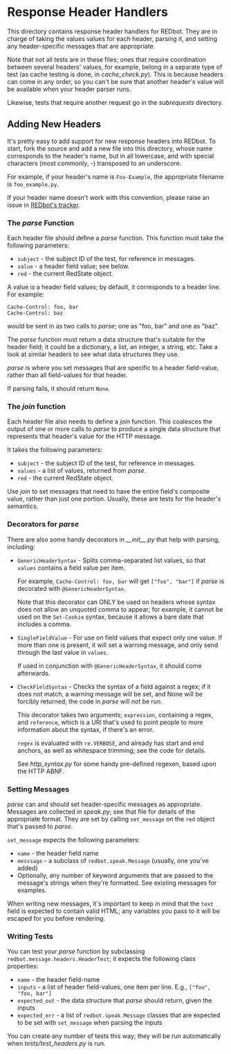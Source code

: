 
Response Header Handlers
========================

This directory contains response header handlers for REDbot. They are in
charge of taking the values values for each header, parsing it, and setting
any header-specific messages that are appropriate.

Note that not all tests are in these files; ones that require coordination 
between several headers' values, for example, belong in a separate type of 
test (as cache testing is done, in _cache\_check.py_). This is because headers 
can come in any order, so you can't be sure that another header's value will
be available when your header parser runs.

Likewise, tests that require another request go in the _subrequests_ 
directory.


Adding New Headers
------------------

It's pretty easy to add support for new response headers into REDbot. To
start, fork the source and add a new file into this directory, whose name
corresponds to the header's name, but in all lowercase, and with special
characters (most commonly, _-_) transposed to an underscore.

For example, if your header's name is `Foo-Example`, the appropriate filename
is `foo_example.py`.

If your header name doesn't work with this convention, please raise an issue
in [REDbot's tracker](https://github.com/mnot/redbot/issues).

### The _parse_ Function

Each header file should define a _parse_ function. This function must take
the following parameters:

 * `subject` - the subject ID of the test, for reference in messages.
 * `value` - a header field value; see below.
 * `red` - the current RedState object.

A value is a header field values; by default, it
corresponds to a header line. For example:

    Cache-Control: foo, bar
    Cache-Control: baz
  
would be sent in as two calls to _parse_; one as "foo, bar" and one as "baz". 

The _parse_ function must return a data structure that's suitable for the
header field; it could be a dictionary, a list, an integer, a string, etc. 
Take a look at similar headers to see what data structures they use. 

_parse_ is where you set messages that are specific to a header field-value,
rather than all field-values for that header.

If parsing fails, it should return `None`.

### The _join_ function

Each header file also needs to define a _join_ function. This coalesces the
output of one or more calls to _parse_ to produce a single data structure
that represents that header's value for the HTTP message.

It takes the following parameters:

 * `subject` - the subject ID of the test, for reference in messages.
 * `values` - a list of values, returned from _parse_.
 * `red` - the current RedState object.
 
Use _join_ to set messages that need to have the entire field's composite
value, rather than just one portion. Usually, these are tests for the 
header's semantics.



### Decorators for _parse_

There are also some handy decorators in _\_\_init\_\_.py_ that help with
parsing, including:

 * `GenericHeaderSyntax` - Splits comma-separated list values, so that  
   `values` contains a field value per item.
   
    For example, `Cache-Control: foo, bar` will get `["foo", "bar"]` if 
    _parse_ is decorated with `@GenericHeaderSyntax`.
    
    Note that this decorator can ONLY be used on headers whose syntax does
    not allow an unquoted comma to appear; for example, it cannot be used
    on the `Set-Cookie` syntax, because it allows a bare date that includes
    a comma.
 
 * `SingleFieldValue` - For use on field values that expect only one value. 
   If more than one is present, it will set a warning message, and only send
   through the last value in `values`.
   
   If used in conjunction with `@GenericHeaderSyntax`, it should come
   afterwards.
   
 * `CheckFieldSyntax` - Checks the syntax of a field against a regex; if
   it does not match, a warning message will be set, and None will be
   forcibly returned; the code in _parse_ will not be run.
   
   This decorator takes two arguments; `expression`, containing a regex, and
   `reference`, which is a URI that's used to point people to more information
   about the syntax, if there's an error.
   
   `regex` is evaluated with `re.VERBOSE`, and already has start and end
   anchors, as well as whitespace trimming; see the code for details.
   
   See _http_syntax.py_ for some handy pre-defined regexen, based upon 
   the HTTP ABNF.


### Setting Messages

_parse_ can and should set header-specific messages as appropriate. Messages
are collected in _speak.py_; see that file for details of the appropriate 
format. They are set by calling `set_message` on the `red` object that's
passed to _parse_.

`set_message` expects the following parameters:

 * `name` - the header field name
 * `messsage` - a subclass of `redbot.speak.Message` (usually, one 
   you've added)
 * Optionally, any number of keyword arguments that are passed to the
   message's strings when they're formatted. See existing messages for 
   examples.

When writing new messages, it's important to keep in mind that the `text`
field is expected to contain valid HTML; any variables you pass to it will
be escaped for you before rendering.


### Writing Tests

You can test your _parse_ function by subclassing
`redbot.message.headers.HeaderTest`; it expects the following class
properties:

 * `name` - the header field-name
 * `inputs` - a list of header field-values, one item per line. 
   E.g., `["foo", "foo, bar"]`
 * `expected_out` - the data structure that _parse_ should return, given
   the inputs
 * `expected_err` - a list of `redbot.speak.Message` classes that are expected
   to be set with `set_message` when parsing the inputs
    
You can create any number of tests this way; they will be run automatically 
when _tests/test\_headers.py_ is run.
